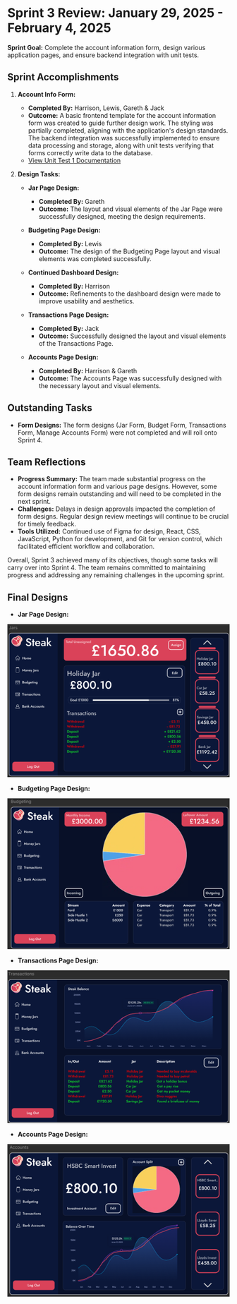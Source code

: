 # Sprint 3 Review: January 29, 2025 - February 4, 2025

**Sprint Goal:** Complete the account information form, design various application pages, and ensure backend integration with unit tests.

## Sprint Accomplishments

1. **Account Info Form:**
   - **Completed By:** Harrison, Lewis, Gareth & Jack
   - **Outcome:** A basic frontend template for the account information form was created to guide further design work. The styling was partially completed, aligning with the application's design standards. The backend integration was successfully implemented to ensure data processing and storage, along with unit tests verifying that forms correctly write data to the database.
   - [View Unit Test 1 Documentation](/Docs/Unit%20Tests/Test_1_User_Pages.md)

2. **Design Tasks:**
   - **Jar Page Design:**
     - **Completed By:** Gareth
     - **Outcome:** The layout and visual elements of the Jar Page were successfully designed, meeting the design requirements.

   - **Budgeting Page Design:**
     - **Completed By:** Lewis
     - **Outcome:** The design of the Budgeting Page layout and visual elements was completed successfully.

   - **Continued Dashboard Design:**
     - **Completed By:** Harrison
     - **Outcome:** Refinements to the dashboard design were made to improve usability and aesthetics.

   - **Transactions Page Design:**
     - **Completed By:** Jack
     - **Outcome:** Successfully designed the layout and visual elements of the Transactions Page.

   - **Accounts Page Design:**
     - **Completed By:** Harrison & Gareth
     - **Outcome:** The Accounts Page was successfully designed with the necessary layout and visual elements.

## Outstanding Tasks

- **Form Designs:** The form designs (Jar Form, Budget Form, Transactions Form, Manage Accounts Form) were not completed and will roll onto Sprint 4.

## Team Reflections

- **Progress Summary:** The team made substantial progress on the account information form and various page designs. However, some form designs remain outstanding and will need to be completed in the next sprint.
- **Challenges:** Delays in design approvals impacted the completion of form designs. Regular design review meetings will continue to be crucial for timely feedback.
- **Tools Utilized:** Continued use of Figma for design, React, CSS, JavaScript, Python for development, and Git for version control, which facilitated efficient workflow and collaboration.

Overall, Sprint 3 achieved many of its objectives, though some tasks will carry over into Sprint 4. The team remains committed to maintaining progress and addressing any remaining challenges in the upcoming sprint.

## Final Designs

- **Jar Page Design:**

![Sprint 3 Jar Page Design](../Images/Sprints/Sprint3_Jar_Design.png)

- **Budgeting Page Design:**

![Sprint 3 Budgeting Page Design](../Images/Sprints/Sprint3_Budgeting_Design.png)

- **Transactions Page Design:**

![Sprint 3 Transactions Page Design](../Images/Sprints/Sprint3_Transactions_Design.png)

- **Accounts Page Design:**

![Sprint 3 Accounts Page Design](../Images/Sprints/Sprint3_Accounts_Design.png)
